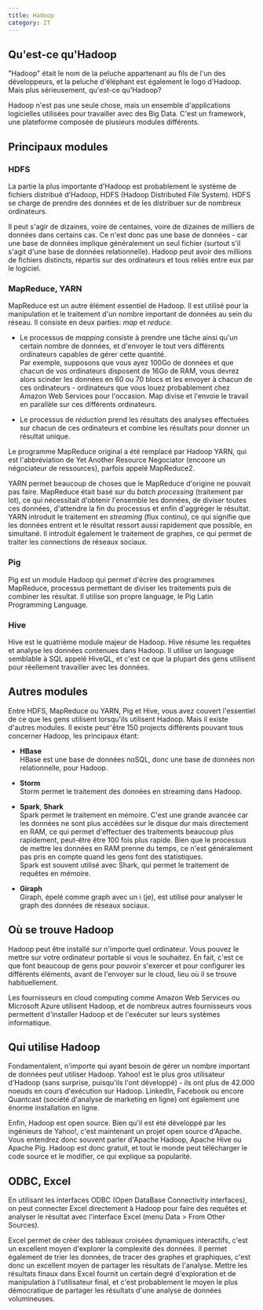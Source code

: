 ```yaml
---
title: Hadoop
category: IT
---
```


## Qu'est-ce qu'Hadoop

"Hadoop" était le nom de la peluche appartenant au fils de l'un des développeurs, et la peluche d'éléphant est également le logo d'Hadoop. Mais plus sérieusement, qu'est-ce qu'Hadoop?

Hadoop n'est pas une seule chose, mais un ensemble d'applications logicielles utilisées pour travailler avec des Big Data. C'est un framework, une plateforme composée de plusieurs modules différents.

## Principaux modules

### HDFS

La partie la plus importante d'Hadoop est probablement le système de fichiers distribué d'Hadoop, HDFS (Hadoop Distributed File System). HDFS se charge de prendre des données et de les distribuer sur de nombreux ordinateurs.

Il peut s'agir de dizaines, voire de centaines, voire de dizaines de milliers de données dans certains cas. Ce n'est donc pas une base de données - car une base de données implique généralement un seul fichier (surtout s'il s'agit d'une base de données relationnelle). Hadoop peut avoir des millions de fichiers distincts, répartis sur des ordinateurs et tous reliés entre eux par le logiciel.

### MapReduce, YARN

MapReduce est un autre élément essentiel de Hadoop. Il est utilisé pour la manipulation et le traitement d'un nombre important de données au sein du réseau. Il consiste en deux parties: *map* et *reduce*.

* Le processus de *mapping* consiste à prendre une tâche ainsi qu'un certain nombre de données, et d'envoyer le tout vers différents ordinateurs capables de gérer cette quantité.  
  Par exemple, supposons que vous ayez 100Go de données et que chacun de vos ordinateurs disposent de 16Go de RAM, vous devrez alors scinder les données en 60 ou 70 blocs et les envoyer à chacun de ces ordinateurs - ordinateurs que vous louez probablement chez Amazon Web Services pour l'occasion.
  Map divise et l'envoie le travail en parallèle sur ces différents ordinateurs.

* Le processus de *réduction* prend les résultats des analyses effectuées sur chacun de ces ordinateurs et combine les résultats pour donner un résultat unique.

Le programme MapReduce original a été remplacé par Hadoop YARN, qui est l'abbréviation de Yet Another Resource Negociator (encoore un négociateur de ressources), parfois appelé MapReduce2.

YARN permet beaucoup de choses que le MapReduce d'origine ne pouvait pas faire. MapReduce était basé sur du *batch processing* (traitement par lot), ce qui nécessitait d'obtenir l'ensemble les données, de diviser toutes ces données, d'attendre la fin du processus et enfin d'aggréger le résultat. YARN introduit le traitement en *streaming* (flux continu), ce qui signifie que les données entrent et le résultat ressort aussi rapidement que possible, en simultané.
Il introduit également le traitement de graphes, ce qui permet de traiter les connections de réseaux sociaux.

### Pig

Pig est un module Hadoop qui permet d'écrire des programmes MapReduce, processus permettant de diviser les traitements puis de combiner les résultat. Il utilise son propre language, le Pig Latin Programming Language.

### Hive

Hive est le quatrième module majeur de Hadoop. Hive résume les requêtes et analyse les données contenues dans Hadoop. Il utilise un language semblable à SQL appelé HiveQL, et c'est ce que la plupart des gens utilisent pour réellement travailler avec les données.

## Autres modules

Entre HDFS, MapReduce ou YARN, Pig et Hive, vous avez couvert l'essentiel de ce que les gens utilisent lorsqu'ils utilisent Hadoop. Mais il existe d'autres modules. Il existe peut⁻être 150 projects différents pouvant tous concerner Hadoop, les principaux étant:

* **HBase**  
  HBase est une base de données noSQL, donc une base de données non relationnelle, pour Hadoop.

* **Storm**  
  Storm permet le traitement des données en streaming dans Hadoop.

* **Spark**, **Shark**  
  Spark permet le traitement en mémoire. C'est une grande avancée car les données ne sont plus accédées sur le disque dur mais directement en RAM, ce qui permet d'effectuer des traitements beaucoup plus rapidement, peut-être être 100 fois plus rapide. Bien que le processus de mettre les données en RAM prenne du temps, ce n'est généralement pas pris en compte quand les gens font des statistiques.  
  Spark est souvent utilisé avec Shark, qui permet le traitement de requêtes en mémoire.

* **Giraph**  
  Giraph, épelé comme graph avec un i (je), est utilisé pour analyser le graph des données de réseaux sociaux.

## Où se trouve Hadoop

Hadoop peut être installé sur n'importe quel ordinateur. Vous pouvez le mettre sur votre ordinateur portable si vous le souhaitez.
En fait, c'est ce que font beaucoup de gens pour pouvoir s'exercer et pour configurer les différents éléments, avant de l'envoyer sur le cloud, lieu où il se trouve habituellement.

Les fournisseurs en cloud computing comme Amazon Web Services ou Microsoft Azure utilisent Hadoop, et de nombreux autres fournisseurs vous permettent d'installer Hadoop et de l'exécuter sur leurs systèmes informatique.

## Qui utilise Hadoop

Fondamentalent, n'importe qui ayant besoin de gérer un nombre important de données peut utiliser Hadoop. Yahoo! est le plus gros utilisateur d'Hadoop (sans surprise, puisqu'ils l'ont développé) - ils ont plus de 42.000 noeuds en cours d'exécution sur Hadoop. LinkedIn, Facebook ou encore Quantcast (société d'analyse de marketing en ligne) ont également une énorme installation en ligne.

Enfin, Hadoop est open source. Bien qu'il est été développé par les ingénieurs de Yahoo!, c'est maintenant un projet open source d'Apache. Vous entendrez donc souvent parler d'Apache Hadoop, Apache Hive ou Apache Pig. Hadoop est donc gratuit, et tout le monde peut télécharger le code source et le modifier, ce qui explique sa popularité.

## ODBC, Excel

En utilisant les interfaces ODBC (Open DataBase Connectivity interfaces), on peut connecter Excel directement à Hadoop pour faire des requêtes et analyser le résultat avec l'interface Excel (menu Data > From Other Sources).

Excel permet de créer des tableaux croisées dynamiques interactifs, c'est un excellent moyen d'explorer la complexité des données. Il permet également de trier les données, de tracer des graphes et graphiques, c'est donc un excellent moyen de partager les résultats de l'analyse. Mettre les résultats finaux dans Excel fournit un certain degré d'exploration et de manipulation à l'utilisateur final, et c'est probablement le moyen le plus démocratique de partager les résultats d'une analyse de données volumineuses.
